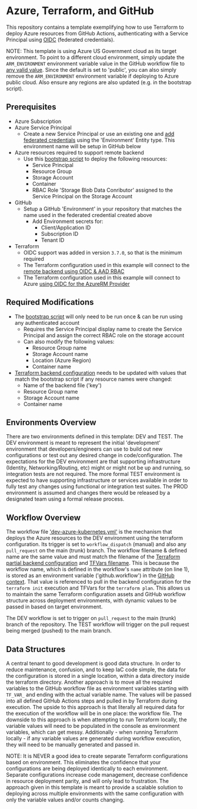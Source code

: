 # Azure, Terraform, and GitHub
This repository contains a template exemplifying how to use Terraform to deploy Azure resources from GitHub Actions, authenticating with a Service Principal using [OIDC](https://docs.github.com/en/actions/deployment/security-hardening-your-deployments/about-security-hardening-with-openid-connect) (federated credentials).

NOTE: This template is using Azure US Government cloud as its target environment. To point to a different cloud environment, simply update the `ARM_ENVIRONMENT` environment variable value in the GitHub workflow file to [any valid value](https://www.terraform.io/language/settings/backends/azurerm#configuration-variables). Since the default is set to 'public', you can also simply remove the `ARM_ENVIRONMENT` environment variable if deploying to Azure public cloud. Also ensure any regions are also updated (e.g. in the bootstrap script).

## Prerequisites
- Azure Subscription
- Azure Service Principal
  - Create a new Service Principal or use an existing one and [add federated credentials](https://learn.microsoft.com/en-us/azure/developer/github/connect-from-azure?tabs=azure-portal%2Cwindows#create-an-azure-active-directory-application-and-service-principal) using the 'Environment' Entity type. This environment name will be setup in GitHub below
- Azure resources required to support remote backend
  - Use this [bootstrap script](bootstrap-remote-backend.ps1) to deploy the following resources:
    - Service Principal
    - Resource Group
    - Storage Account
    - Container
    - RBAC Role 'Storage Blob Data Conributor' assigned to the Service Principal on the Storage Account
- GitHub
  - Setup a GitHub 'Environment' in your repository that matches the name used in the federated credential created above
    - Add Environment secrets for:
      - Client/Application ID
      - Subscription ID
      - Tenant ID
- Terraform
  - OIDC support was added in version `3.7.0`, so that is the minimum required
  - The Terraform configuration used in this example will connect to the [remote backend using OIDC & AAD RBAC](https://www.terraform.io/language/settings/backends/azurerm)
  - The Terraform configuration used in this example will connect to Azure [using OIDC for the AzureRM Provider](https://registry.terraform.io/providers/hashicorp/azurerm/latest/docs/guides/service_principal_oidc)

## Required Modifications
- The [bootstrap script](bootstrap-remote-backend.ps1) will only need to be run once & can be run using any authenticated account
  - Requires the Service Principal display name to create the Service Principal and assign the correct RBAC role on the storage account
  - Can also modify the following values:
     - Resource Group name
     - Storage Account name
     - Location (Azure Region)
     - Container name
- [Terraform backend configuration](.tfbackend/dev-azure-kubernetes) needs to be updated with values that match the bootstrap script if any resource names were changed:
  - Name of the backend file ('key')
  - Resource Group name
  - Storage Account name
  - Container name

## Environments Overview
There are two environments defined in this template: DEV and TEST. The DEV environment is meant to represent the initial 'development' environment that developers/engineers can use to build out new configurations or test out any desired change in code/configuration. The expectations for the DEV environment are that supporting infrastructure (Identity, Networking/Routing, etc) might or might not be up and running, so integration tests are not required. The more formal TEST environment is expected to have supporting infrastructure or services available in order to fully test any changes using functional or integration test suites. The PROD environment is assumed and changes there would be released by a designated team using a formal release process.

## Workflow Overview
The workflow file ['dev-azure-kubernetes.yml'](.github/workflows/dev-azure-kubernetes.yml) is the mechanism that deploys the Azure resources to the DEV environment using the terraform configuration. Its trigger is set to `workflow_dispatch` (manual) and also any `pull_request` on the main (trunk) branch. The workflow filename & defined name are the same value and must match the filename of the [Terraform partial backend configuration](.tfbackend/dev-azure-kubernetes) and [TFVars filename](terraform/data/dev-azure-kubernetes.tfvars). This is because the workflow name, which is defined in the workflow's `name` attribute (on line 1), is stored as an environment variable ('github.workflow') in the [GitHub context](https://docs.github.com/en/actions/learn-github-actions/contexts#github-context). That value is referenced to pull in the backend configuration for the `terraform init` execution and TFVars for the `terraform plan`. This allows us to maintain the same Terraform configuration assets and GitHub workflow structure across deployment environments, with dynamic values to be passed in based on target environment.

The DEV workflow is set to trigger on `pull_request` to the main (trunk) branch of the repository. The TEST workflow will trigger on the pull request being merged (pushed) to the main branch.

## Data Structures
A central tenant to good development is good data structure. In order to reduce maintenance, confusion, and to keep IaC code simple, the data for the configuration is stored in a single location, within a data directory inside the terraform directory. Another approach is to move all the required variables to the GitHub workflow file as environment variables starting with `TF_VAR_` and ending with the actual variable name. The values will be passed into all defined GitHub Actions steps and pulled in by Terraform during execution. The upside to this approach is that literally all required data for the execution of the workflow will be in one place: the workflow file. The downside to this approach is when attempting to run Terraform locally, the variable values will need to be populated in the console as environment variables, which can get messy. Additionally - when running Terraform locally - if any variable values are generated during workflow execution, they will need to be manually generated and passed in.

NOTE: It is NEVER a good idea to create separate Terraform configurations based on environment. This eliminates the confidence that your configurations are being deployed identically to each environment. Separate configurations increase code management, decrease confidence in resource deployment parity, and will only lead to frustration. The approach given in this template is meant to provide a scalable solution to deploying across multiple environments with the same configuration with only the variable values and/or counts changing.
